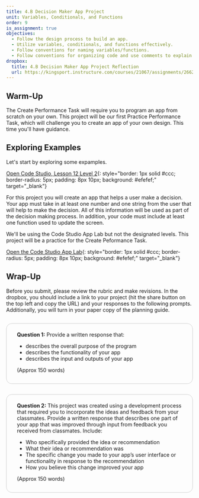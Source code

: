 ```yaml
---
title: 4.B Decision Maker App Project
unit: Variables, Conditionals, and Functions
order: 9
is_assignment: true
objectives:
  - Follow the design process to build an app.
  - Utilize variables, conditionals, and functions effectively.
  - Follow conventions for naming variables/functions.
  - Follow conventions for organizing code and use comments to explain the code.
dropbox:
  title: 4.B Decision Maker App Project Reflection
  url: https://kingsport.instructure.com/courses/21067/assignments/266217
---
```


## Warm-Up

The Create Performance Task will require you to program an app from scratch on your own. This project will be our first Practice Performance Task, which will challenge you to create an app of your own design. This time you'll have guidance.

## Exploring Examples

Let's start by exploring some expamples.

[Open Code Studio, Lesson 12 Level 2](https://studio.code.org/s/csp4-2020/stage/11/puzzle/2){: style="border: 1px solid #ccc; border-radius: 5px; padding: 8px 10px; background: #efefef;" target="\_blank"}

For this project you will create an app that helps a user make a decision. Your app must take in at least one number and one string from the user that will help to make the decision. All of this information will be used as part of the decision making process. In addition, your code must include at least one function used to update the screen.

We'll be using the Code Studio App Lab but not the designated levels. This project will be a practice for the Create Peformance Task.

[Open the Code Studio App Lab](https://studio.code.org/projects/applab/){: style="border: 1px solid #ccc; border-radius: 5px; padding: 8px 10px; background: #efefef;" target="\_blank"}

## Wrap-Up

Before you submit, please review the rubric and make revisions. In the dropbox, you should include a link to your project (hit the share button on the top left and copy the URL) and your responses to the following prompts. Additionally, you will turn in your paper copy of the planning guide.

<div style="border: 1px solid #ccc; border-radius: 15px; padding: 0.5em 2em 1em 2em; margin: 2em 0 0 0;">
  <p class="text-xl"><strong>Question 1:</strong> Provide a written response that:</p>
  <ul>
    <li>describes the overall purpose of the program </li>
    <li>describes the functionality of your app</li>
    <li>describes the input and outputs of your app</li>
  </ul>
  <p>(Approx 150 words)</p>
</div>

<div style="border: 1px solid #ccc; border-radius: 15px; padding: 0.5em 2em 1em 2em; margin: 2em 0 0 0;">
  <p class="text-xl"><strong>Question 2:</strong> This project was created using a development process that required you to incorporate the ideas and feedback from your classmates. Provide a written response that describes one part of your app that was improved through input from feedback you received from classmates. Include:</p>
  <ul>
    <li>Who specifically provided the idea or recommendation</li>
    <li>What their idea or recommendation was</li>
    <li>The specific change you made to your app’s user interface or functionality in response to the recommendation</li>
    <li>How you believe this change improved your app</li>
  </ul>
  <p>(Approx 150 words)</p>
</div>
